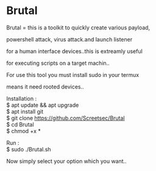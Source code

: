 # Brutal

Brutal = this is a toolkit to quickly create various payload,   

powershell attack, virus attack.and launch listener   

for a human interface devices..this is extreamly useful   

for executing scripts on a target machin..  

For use this tool you must install sudo in your termux  

means it need rooted devices..  

Installation :  
$ apt update &amp;&amp; apt upgrade  
$ apt install git   
$ git clone https://github.com/Screetsec/Brutal  
$ cd Brutal  
$ chmod +x *  

Run :  
$ sudo ./Brutal.sh  

Now simply select your option which you want..
